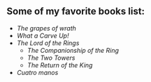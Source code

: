 ## Some of my favorite books list:
* *The grapes of wrath*
* *What a Carve Up!*
* *The Lord of the Rings*
  * *The Companionship of the Ring*
  * *The Two Towers*
  * *The Return of the King*
* *Cuatro manos*
